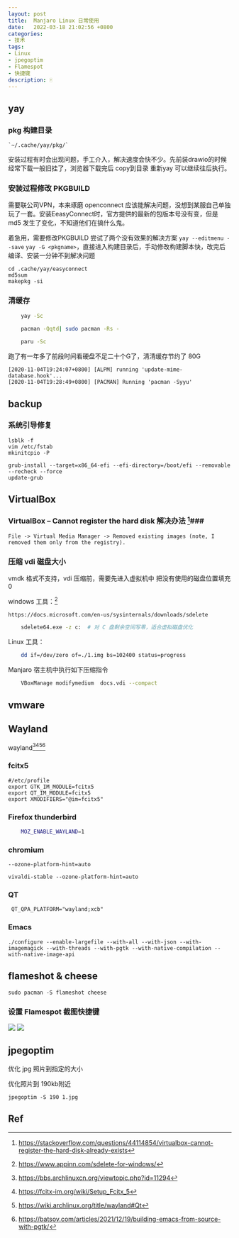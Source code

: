 ```yaml
---
layout: post
title:  Manjaro Linux 日常使用
date:   2022-03-18 21:02:56 +0800
categories:
- 技术
tags:
- Linux
- jpegoptim
- Flamespot
- 快捷键
description: 🀄️
---
```



## yay ##

### pkg 构建目录 ###
   
    `~/.cache/yay/pkg/`
    
安装过程有时会出现问题，手工介入，解决速度会快不少。先前装drawio的时候经常下载一般旧挂了，浏览器下载完后 copy到目录 重新yay 可以继续往后执行。

### 安装过程修改 PKGBUILD ###

需要联公司VPN，本来琢磨 openconnect 应该能解决问题，没想到某服自己单独玩了一套。安装EeasyConnect时，官方提供的最新的包版本号没有变，但是 md5 发生了变化，不知道他们在搞什么鬼。

着急用，需要修改PKGBUILD 尝试了两个没有效果的解决方案 `yay --editmenu --save` `yay -G <pkgname>`，直接进入构建目录后，手动修改构建脚本快，改完后编译、安装一分钟不到解决问题

```shell
cd .cache/yay/easyconnect
md5sum 
makepkg -si
```
    

### 清缓存 ###
```sh
    yay -Sc
    
    pacman -Qqtd| sudo pacman -Rs -

    paru -Sc
```

跑了有一年多了前段时间看硬盘不足二十个G了，清清缓存节约了 80G
    

```log
[2020-11-04T19:24:07+0800] [ALPM] running 'update-mime-database.hook'...
[2020-11-04T19:28:49+0800] [PACMAN] Running 'pacman -Syyu'
```
    
## backup ##

### 系统引导修复 ###

```shell
lsblk -f
vim /etc/fstab
mkinitcpio -P

grub-install --target=x86_64-efi --efi-directory=/boot/efi --removable --recheck --force
update-grub
```

## VirtualBox ##

### VirtualBox – Cannot register the hard disk 解决办法 [^1]###

    File -> Virtual Media Manager -> Removed existing images (note, I removed them only from the registry).

### 压缩 vdi 磁盘大小 ###

vmdk 格式不支持，vdi 压缩前，需要先进入虚拟机中 把没有使用的磁盘位置填充 0 

windows 工具：[^2]

    https://docs.microsoft.com/en-us/sysinternals/downloads/sdelete

```sh
    sdelete64.exe -z c:  # 对 C 盘剩余空间写零，适合虚拟磁盘优化
```
Linux 工具：

```sh
    dd if=/dev/zero of=./1.img bs=102400 status=progress 
```

Manjaro 宿主机中执行如下压缩指令

```sh
    VBoxManage modifymedium  docs.vdi --compact
```

[^1]: https://stackoverflow.com/questions/44114854/virtualbox-cannot-register-the-hard-disk-already-exists

## vmware ##

## Wayland ##

wayland[^3][^4][^5][^6]

### fcitx5 ###

```
#/etc/profile
export GTK_IM_MODULE=fcitx5
export QT_IM_MODULE=fcitx5
export XMODIFIERS="@im=fcitx5"
```

### Firefox thunderbird ###

```bash
    MOZ_ENABLE_WAYLAND=1
```

### chromium ###
    
    --ozone-platform-hint=auto
    
    vivaldi-stable --ozone-platform-hint=auto

### QT ###

     QT_QPA_PLATFORM="wayland;xcb"

### Emacs ###

    ./configure --enable-largefile --with-all --with-json --with-imagemagick --with-threads --with-pgtk --with-native-compilation --with-native-image-api
    
## flameshot & cheese 

``` shell
sudo pacman -S flameshot cheese
```

### 设置 Flamespot 截图快捷键 ##

![](/assets/2020-12-07_11-21.png)
![](/assets/2020-12-07_11-23.png)


## jpegoptim 

优化 jpg 照片到指定的大小 

优化照片到 190kb附近

`jpegoptim -S 190 1.jpg`


## Ref ##

[^2]: https://www.appinn.com/sdelete-for-windows/

[^3]: https://bbs.archlinuxcn.org/viewtopic.php?id=11294

[^4]: https://fcitx-im.org/wiki/Setup_Fcitx_5


[^5]: https://wiki.archlinux.org/title/wayland#Qt

[^6]: https://batsov.com/articles/2021/12/19/building-emacs-from-source-with-pgtk/

